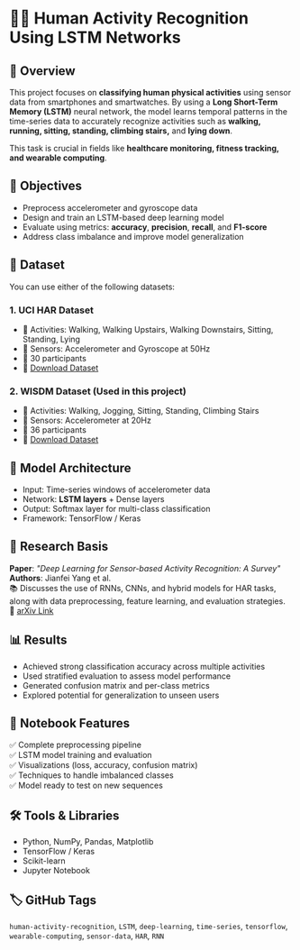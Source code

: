 # 🏃‍♂️ Human Activity Recognition Using LSTM Networks

## 📌 Overview

This project focuses on **classifying human physical activities** using sensor data from smartphones and smartwatches. By using a **Long Short-Term Memory (LSTM)** neural network, the model learns temporal patterns in the time-series data to accurately recognize activities such as **walking, running, sitting, standing, climbing stairs,** and **lying down**.

This task is crucial in fields like **healthcare monitoring, fitness tracking, and wearable computing**.

## 🎯 Objectives

- Preprocess accelerometer and gyroscope data
- Design and train an LSTM-based deep learning model
- Evaluate using metrics: **accuracy**, **precision**, **recall**, and **F1-score**
- Address class imbalance and improve model generalization

## 📁 Dataset

You can use either of the following datasets:

### 1. UCI HAR Dataset  
- 📌 Activities: Walking, Walking Upstairs, Walking Downstairs, Sitting, Standing, Lying  
- 📱 Sensors: Accelerometer and Gyroscope at 50Hz  
- 👥 30 participants  
- 🔗 [Download Dataset](https://archive.ics.uci.edu/ml/datasets/human+activity+recognition+using+smartphones)

### 2. WISDM Dataset (Used in this project)  
- 📌 Activities: Walking, Jogging, Sitting, Standing, Climbing Stairs  
- 📱 Sensors: Accelerometer at 20Hz  
- 👥 36 participants  
- 🔗 [Download Dataset](https://www.cis.fordham.edu/wisdm/dataset.php)

## 🧠 Model Architecture

- Input: Time-series windows of accelerometer data
- Network: **LSTM layers** + Dense layers
- Output: Softmax layer for multi-class classification
- Framework: TensorFlow / Keras

## 🔬 Research Basis

**Paper**: _"Deep Learning for Sensor-based Activity Recognition: A Survey"_  
**Authors**: Jianfei Yang et al.  
📚 Discusses the use of RNNs, CNNs, and hybrid models for HAR tasks, along with data preprocessing, feature learning, and evaluation strategies.  
🔗 [arXiv Link](https://arxiv.org/abs/1801.07119)

## 📊 Results

- Achieved strong classification accuracy across multiple activities
- Used stratified evaluation to assess model performance
- Generated confusion matrix and per-class metrics
- Explored potential for generalization to unseen users

## 🧪 Notebook Features

✅ Complete preprocessing pipeline  
✅ LSTM model training and evaluation  
✅ Visualizations (loss, accuracy, confusion matrix)  
✅ Techniques to handle imbalanced classes  
✅ Model ready to test on new sequences

## 🛠️ Tools & Libraries

- Python, NumPy, Pandas, Matplotlib
- TensorFlow / Keras
- Scikit-learn
- Jupyter Notebook

## 🏷️ GitHub Tags

`human-activity-recognition`, `LSTM`, `deep-learning`, `time-series`, `tensorflow`, `wearable-computing`, `sensor-data`, `HAR`, `RNN`
